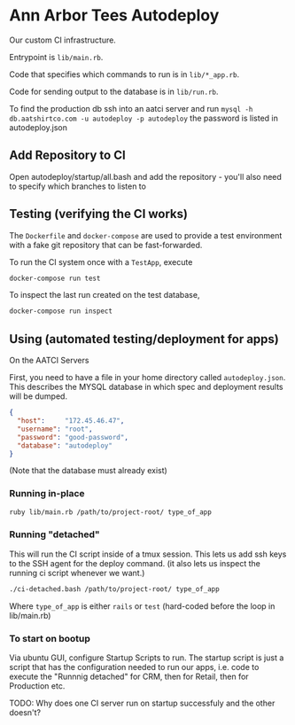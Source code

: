# Ann Arbor Tees Autodeploy

Our custom CI infrastructure.

Entrypoint is `lib/main.rb`.

Code that specifies which commands to run is in `lib/*_app.rb`.

Code for sending output to the database is in `lib/run.rb`.

To find the production db ssh into an aatci server and run
`mysql -h db.aatshirtco.com -u autodeploy -p autodeploy`
the password is listed in autodeploy.json 

## Add Repository to CI 

Open autodeploy/startup/all.bash and add the repository - you'll also need to specify which branches to listen to

## Testing (verifying the CI works)

The `Dockerfile` and `docker-compose` are used to provide a test environment
with a fake git repository that can be fast-forwarded.

To run the CI system once with a `TestApp`, execute

```bash
docker-compose run test
```

To inspect the last run created on the test database,

```bash
docker-compose run inspect
```

## Using (automated testing/deployment for apps)

On the AATCI Servers

First, you need to have a file in your home directory called `autodeploy.json`.
This describes the MYSQL database in which spec and deployment results will be dumped.

```json
{
  "host":     "172.45.46.47",
  "username": "root",
  "password": "good-password",
  "database": "autodeploy"
}
```

(Note that the database must already exist)

### Running in-place
```bash
ruby lib/main.rb /path/to/project-root/ type_of_app
```

### Running "detached"
This will run the CI script inside of a tmux session.
This lets us add ssh keys to the SSH agent for the deploy command.
(it also lets us inspect the running ci script whenever we want.)

```bash
./ci-detached.bash /path/to/project-root/ type_of_app
```

Where `type_of_app` is either `rails` or `test` (hard-coded before the loop in lib/main.rb)

### To start on bootup

Via ubuntu GUI, configure Startup Scripts to run. The startup script is just a script that has the configuration needed to run our apps, i.e. code to execute the "Runnnig detached" for CRM, then for Retail, then for Production etc.

TODO: Why does one CI server run on startup successfuly and the other doesn't?
